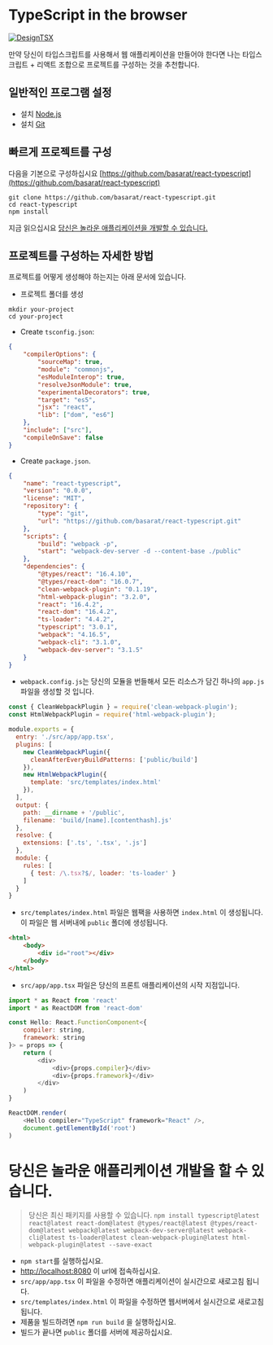 # TypeScript in the browser

[![DesignTSX](https://raw.githubusercontent.com/basarat/typescript-book/master/images/designtsx-banner.png)](https://designtsx.com)

만약 당신이 타입스크립트를 사용해서 웹 애플리케이션을 만들어야 한다면 나는 타입스크립트 + 리액트 조합으로 프로젝트를 구성하는 것을 추천합니다.

## 일반적인 프로그램 설정

-   설치 [Node.js](https://nodejs.org/en/download/)
-   설치 [Git](https://git-scm.com/downloads)

## 빠르게 프로젝트를 구성

다음을 기본으로 구성하십시요 [https://github.com/basarat/react-typescript](https://github.com/basarat/react-typescript)

```
git clone https://github.com/basarat/react-typescript.git
cd react-typescript
npm install
```

지금 읽으십시요 [당신은 놀라운 애플리케이션을 개발할 수 있습니다.](#develop-your-amazing-application)

## 프로젝트를 구성하는 자세한 방법

프로젝트를 어떻게 생성해야 하는지는 아래 문서에 있습니다.

-   프로젝트 폴더를 생성

```
mkdir your-project
cd your-project
```

-   Create `tsconfig.json`:

```json
{
    "compilerOptions": {
        "sourceMap": true,
        "module": "commonjs",
        "esModuleInterop": true,
        "resolveJsonModule": true,
        "experimentalDecorators": true,
        "target": "es5",
        "jsx": "react",
        "lib": ["dom", "es6"]
    },
    "include": ["src"],
    "compileOnSave": false
}
```

-   Create `package.json`.

```json
{
    "name": "react-typescript",
    "version": "0.0.0",
    "license": "MIT",
    "repository": {
        "type": "git",
        "url": "https://github.com/basarat/react-typescript.git"
    },
    "scripts": {
        "build": "webpack -p",
        "start": "webpack-dev-server -d --content-base ./public"
    },
    "dependencies": {
        "@types/react": "16.4.10",
        "@types/react-dom": "16.0.7",
        "clean-webpack-plugin": "0.1.19",
        "html-webpack-plugin": "3.2.0",
        "react": "16.4.2",
        "react-dom": "16.4.2",
        "ts-loader": "4.4.2",
        "typescript": "3.0.1",
        "webpack": "4.16.5",
        "webpack-cli": "3.1.0",
        "webpack-dev-server": "3.1.5"
    }
}
```

-   `webpack.config.js`는 당신의 모듈을 번들해서 모든 리소스가 담긴 하나의 `app.js` 파일을 생성할 것 입니다.

```js
const { CleanWebpackPlugin } = require('clean-webpack-plugin');
const HtmlWebpackPlugin = require('html-webpack-plugin');

module.exports = {
  entry: './src/app/app.tsx',
  plugins: [
    new CleanWebpackPlugin({
      cleanAfterEveryBuildPatterns: ['public/build']
    }),
    new HtmlWebpackPlugin({
      template: 'src/templates/index.html'
    }),
  ],
  output: {
    path: __dirname + '/public',
    filename: 'build/[name].[contenthash].js'
  },
  resolve: {
    extensions: ['.ts', '.tsx', '.js']
  },
  module: {
    rules: [
      { test: /\.tsx?$/, loader: 'ts-loader' }
    ]
  }
}
```

-   `src/templates/index.html` 파일은 웹팩을 사용하면 `index.html` 이 생성됩니다. 이 파일은 웹 서버내에 `public` 폴더에 생성됩니다.

```html
<html>
    <body>
        <div id="root"></div>
    </body>
</html>
```

-   `src/app/app.tsx` 파일은 당신의 프론트 애플리케이션의 시작 지점입니다.

```js
import * as React from 'react'
import * as ReactDOM from 'react-dom'

const Hello: React.FunctionComponent<{
    compiler: string,
    framework: string
}> = props => {
    return (
        <div>
            <div>{props.compiler}</div>
            <div>{props.framework}</div>
        </div>
    )
}

ReactDOM.render(
    <Hello compiler="TypeScript" framework="React" />,
    document.getElementById('root')
)
```

# 당신은 놀라운 애플리케이션 개발을 할 수 있습니다.

> 당신은 최신 패키지를 사용할 수 있습니다. `npm install typescript@latest react@latest react-dom@latest @types/react@latest @types/react-dom@latest webpack@latest webpack-dev-server@latest webpack-cli@latest ts-loader@latest clean-webpack-plugin@latest html-webpack-plugin@latest --save-exact`

-   `npm start`를 실행하십시요.
-   [http://localhost:8080](http://localhost:8080) 이 url에 접속하십시요.
-   `src/app/app.tsx` 이 파일을 수정하면 애플리케이션이 실시간으로 새로고침 됩니다.
-   `src/templates/index.html` 이 파일을 수정하면 웹서버에서 실시간으로 새로고침 됩니다.
-   제품을 빌드하려면 `npm run build` 을 실행하십시요.
-   빌드가 끝나면 `public` 폴더를 서버에 제공하십시요.
